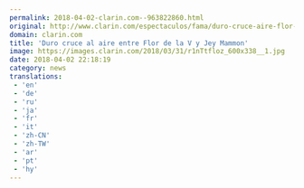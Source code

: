 ```yaml
---
permalink: 2018-04-02-clarin.com--963822860.html
original: http://www.clarin.com/espectaculos/fama/duro-cruce-aire-flor-jey-mammon_0_Hkp8MGxiG.html
domain: clarin.com
title: 'Duro cruce al aire entre Flor de la V y Jey Mammon'
image: https://images.clarin.com/2018/03/31/r1nTtfloz_600x338__1.jpg
date: 2018-04-02 22:18:19
category: news
translations: 
 - 'en'
 - 'de'
 - 'ru'
 - 'ja'
 - 'fr'
 - 'it'
 - 'zh-CN'
 - 'zh-TW'
 - 'ar'
 - 'pt'
 - 'hy'
---
```


